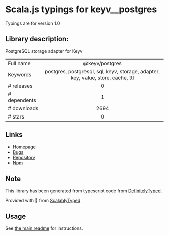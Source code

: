 
# Scala.js typings for keyv__postgres

Typings are for version 1.0

## Library description:
PostgreSQL storage adapter for Keyv

|                    |                 |
| ------------------ | :-------------: |
| Full name          | @keyv/postgres |
| Keywords           | postgres, postgresql, sql, keyv, storage, adapter, key, value, store, cache, ttl |
| # releases         | 0 |
| # dependents       | 1 |
| # downloads        | 2694 |
| # stars            | 0 |

## Links
- [Homepage](https://github.com/lukechilds/keyv-postgres)
- [Bugs](https://github.com/lukechilds/keyv-postgres/issues)
- [Repository](https://github.com/lukechilds/keyv-postgres)
- [Npm](https://www.npmjs.com/package/%40keyv%2Fpostgres)
    


## Note
This library has been generated from typescript code from [DefinitelyTyped](https://definitelytyped.org).

Provided with :purple_heart: from [ScalablyTyped](https://github.com/oyvindberg/ScalablyTyped)

## Usage
See [the main readme](../../readme.md) for instructions.


